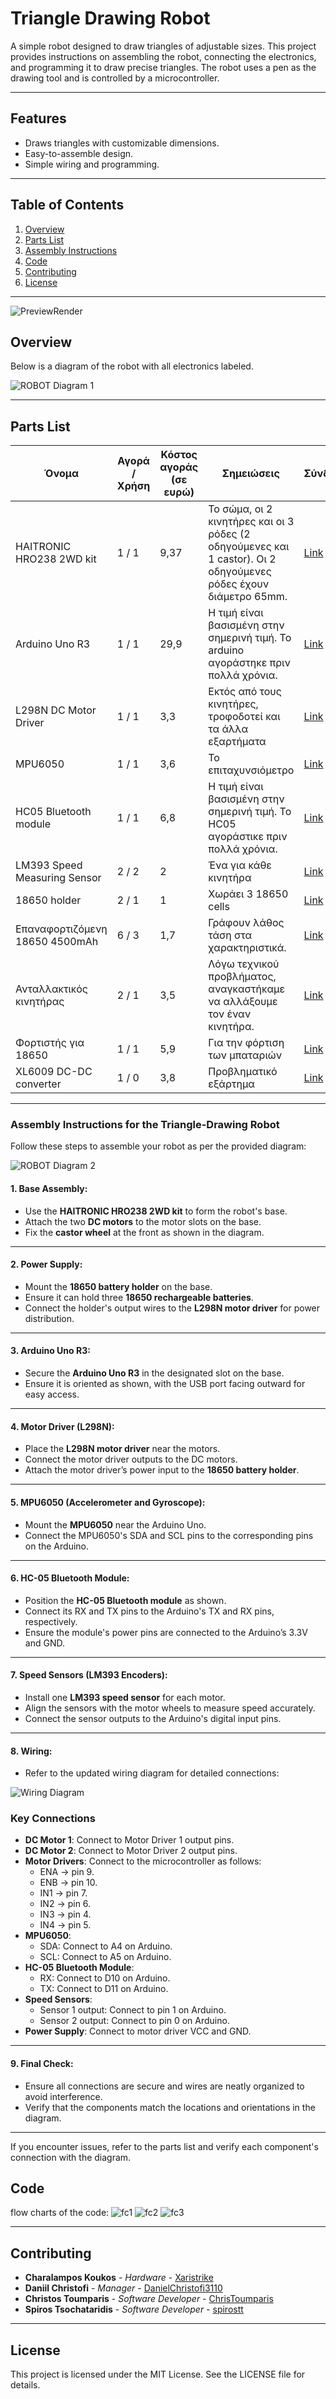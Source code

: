 

# Triangle Drawing Robot

A simple robot designed to draw triangles of adjustable sizes. This project provides instructions on assembling the robot, connecting the electronics, and programming it to draw precise triangles. The robot uses a pen as the drawing tool and is controlled by a microcontroller.

---

## Features
- Draws triangles with customizable dimensions.
- Easy-to-assemble design.
- Simple wiring and programming.

---

## Table of Contents
1. [Overview](#overview)
2. [Parts List](#parts-list)
3. [Assembly Instructions](#assembly-instructions-for-the-triangle-drawing-robot)
4. [Code](#code)
5. [Contributing](#contributing)
6. [License](#license)

---


![PreviewRender](images/all_render_1.png)
## Overview
Below is a diagram of the robot with all electronics labeled.

![ROBOT Diagram 1](images/all.png)


---

## Parts List
| **Όνομα**                              | **Αγορά / Χρήση** | **Κόστος αγοράς (σε ευρώ)** | **Σημειώσεις**                                                                                       | **Σύνδεσμος**                                                                                         |
|--------------------------------------|-------------------|----------------------------|---------------------------------------------------------------------------------------------------|------------------------------------------------------------------------------------------------------|
| HAITRONIC HRO238 2WD kit            | 1 / 1             | 9,37                       | Το σώμα, οι 2 κινητήρες και οι 3 ρόδες (2 οδηγούμενες και 1 castor). Οι 2 οδηγούμενες ρόδες έχουν διάμετρο 65mm. | [Link](https://grobotronics.com/robot-smart-car-2wd.html)                                            |
| Arduino Uno R3                      | 1 / 1             | 29,9                       | Η τιμή είναι βασισμένη στην σημερινή τιμή. Το arduino αγοράστηκε πριν πολλά χρόνια.                | [Link](https://grobotronics.com/arduino-uno-rev3.html)                                               |
| L298N DC Motor Driver               | 1 / 1             | 3,3                        | Εκτός από τους κινητήρες, τροφοδοτεί και τα άλλα εξαρτήματα                                       | [Link](https://www.skroutz.gr/s/8858788/Stepper-Driver-L298N-Dual-H-Bridge-Module-gia-Arduino-L298N.html) |
| MPU6050                             | 1 / 1             | 3,6                        | Το επιταχυνσιόμετρο                                                                               | [Link](https://grobotronics.com/gy-521-mpu6050-3-axis-gyroscope-and-accelerometer-imu.html)           |
| HC05 Bluetooth module               | 1 / 1             | 6,8                        | Η τιμή είναι βασισμένη στην σημερινή τιμή. Το HC05 αγοράστικε πριν πολλά χρόνια.                  | [Link](https://grobotronics.com/bluetooth-module-for-arduino-hc05.html)                              |
| LM393 Speed Measuring Sensor        | 2 / 2             | 2                          | Ένα για κάθε κινητήρα                                                                            | [Link](https://www.skroutz.gr/s/46025265/Aisthitiras-Yperythron-HR0172.html)                          |
| 18650 holder                        | 2 / 1             | 1                          | Χωράει 3 18650 cells                                                                             | [Link](https://grobotronics.com/3x18650-wire-leads.html)                                              |
| Επαναφορτιζόμενη 18650 4500mAh      | 6 / 3             | 1,7                        | Γράφουν λάθος τάση στα χαρακτηριστικά.                                                           | [Link](https://www.skroutz.gr/s/57534279/Epanafortizomeni-Mpataria-18650-Li-ion-4500mAh-1tmch.html)    |
| Ανταλλακτικός κινητήρας              | 2 / 1             | 3,5                        | Λόγω τεχνικού προβλήματος, αναγκαστήκαμε να αλλάξουμε τον έναν κινητήρα.                          | [Link](https://www.skroutz.gr/s/23351882/Car-Robot-Plastic-Tire-Wheel-DC-Gear-Motor-gia-Arduino-HR0243.html) |
| Φορτιστής για 18650                 | 1 / 1             | 5,9                        | Για την φόρτιση των μπαταριών                                                                    | [Link](https://www.skroutz.gr/s/37337834/MS-5D84A-Fortistis-4-Mpatarion-Li-ion-Megethous-18650-16340.html) |
| XL6009 DC-DC converter              | 1 / 0             | 3,8                        | Προβληματικό εξάρτημα                                                                            | [Link](https://grobotronics.com/dc-dc-converter-step-up-1.25-35v-3a.html)                              |


---
### Assembly Instructions for the Triangle-Drawing Robot

Follow these steps to assemble your robot as per the provided diagram:

![ROBOT Diagram 2](images/all_diag.png)

#### 1. **Base Assembly:**

- Use the **HAITRONIC HRO238 2WD kit** to form the robot's base.
- Attach the two **DC motors** to the motor slots on the base.
- Fix the **castor wheel** at the front as shown in the diagram.

---

#### 2. **Power Supply:**

- Mount the **18650 battery holder** on the base.
- Ensure it can hold three **18650 rechargeable batteries**.
- Connect the holder's output wires to the **L298N motor driver** for power distribution.

---

#### 3. **Arduino Uno R3:**

- Secure the **Arduino Uno R3** in the designated slot on the base.
- Ensure it is oriented as shown, with the USB port facing outward for easy access.

---

#### 4. **Motor Driver (L298N):**

- Place the **L298N motor driver** near the motors.
- Connect the motor driver outputs to the DC motors.
- Attach the motor driver’s power input to the **18650 battery holder**.

---

#### 5. **MPU6050 (Accelerometer and Gyroscope):**

- Mount the **MPU6050** near the Arduino Uno.
- Connect the MPU6050's SDA and SCL pins to the corresponding pins on the Arduino.

---

#### 6. **HC-05 Bluetooth Module:**

- Position the **HC-05 Bluetooth module** as shown.
- Connect its RX and TX pins to the Arduino's TX and RX pins, respectively.
- Ensure the module's power pins are connected to the Arduino’s 3.3V and GND.

---

#### 7. **Speed Sensors (LM393 Encoders):**

- Install one **LM393 speed sensor** for each motor.
- Align the sensors with the motor wheels to measure speed accurately.
- Connect the sensor outputs to the Arduino's digital input pins.

---

#### 8. **Wiring:**

- Refer to the updated wiring diagram for detailed connections:

![Wiring Diagram](images/bp1.png)

### Key Connections

- **DC Motor 1**: Connect to Motor Driver 1 output pins.
- **DC Motor 2**: Connect to Motor Driver 2 output pins.
- **Motor Drivers**: Connect to the microcontroller as follows:
   - ENA -> pin 9.
   - ENB -> pin 10.
   - IN1 -> pin 7.
   - IN2 -> pin 6.
   - IN3 -> pin 4.
   - IN4 -> pin 5.
- **MPU6050**:
  - SDA: Connect to A4 on Arduino.
  - SCL: Connect to A5 on Arduino.
- **HC-05 Bluetooth Module**:
  - RX: Connect to D10 on Arduino.
  - TX: Connect to D11 on Arduino.
- **Speed Sensors**:
  - Sensor 1 output: Connect to pin 1 on Arduino.
  - Sensor 2 output: Connect to pin 0 on Arduino.
- **Power Supply**: Connect to motor driver VCC and GND.

---

#### 9. **Final Check:**

- Ensure all connections are secure and wires are neatly organized to avoid interference.
- Verify that the components match the locations and orientations in the diagram.

---


If you encounter issues, refer to the parts list and verify each component's connection with the diagram.



## Code
flow charts of the code:
![fc1](src/plantuml/out/main/main.png)
![fc2](src/plantuml/out/motordriver/motordriver.png)
![fc3](src/plantuml/out/pyanalize/pyanalize.png)




---

## Contributing
- **Charalampos Koukos** - *Hardware* - [Xaristrike](https://github.com/Xaristrike)
- **Daniil Christofi** - *Manager* - [DanielChristofi3110](https://github.com/DanielChristofi3110)
- **Christos Toumparis** - *Software Developer* - [ChrisToumparis](https://github.com/ChrisToumparis)
- **Spiros Tsochataridis** - *Software Developer* - [spirostt](https://github.com/spirostt)

---

## License
This project is licensed under the MIT License. See the LICENSE file for details.






